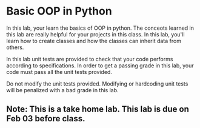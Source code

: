 # Basic OOP in Python

In this lab, your learn the basics of OOP in python. The conceots learned in this lab are really helpful for your projects
in this class. In this lab, you'll learn how to create classes and how the classes can inherit data from others. 

In this lab unit tests are provided to check that your code performs according to specifications. In order to get a 
passing grade in this lab, your code must pass all the unit tests provided. 

Do not modify the unit tests provided. Modifying or hardcoding unit tests will be penalized with a bad grade in this lab. 

## Note: This is a take home lab. This lab is due on Feb 03 before class. 
